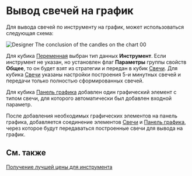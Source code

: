 # Вывод свечей на график

Для вывода свечей по инструменту на график, может использоваться следующая схема:

![Designer The conclusion of the candles on the chart 00](~/images/Designer_conclusion_of_candles_on_chart_00.png)

Для кубика [Переменная](Designer_Variable.md) выбран тип данных **Инструмент**. Если инструмент не указан, но установлен флаг **Параметры** группы свойств **Общее**, то он будет взят из стратегии и передан в кубик [Свечи](Designer_Candles.md). Для кубика [Свечи](Designer_Candles.md) указаны настройки построения 5\-и минутных свечей и передачи только полностью сформированных свечей.

Для кубика [Панель графика](Designer_Panel_graphics.md) добавлен один графический элемент с типом свечи, для которого автоматически был добавлен входной параметр.

После добавления необходимых графических элементов на панель графика, добавляется соединение элементов [Свечи](Designer_Candles.md) и [Панель графика](Designer_Panel_graphics.md), через которое будут передаваться построенные свечи для вывода на график.

## См. также

[Получение лучшей цены для инструмента](Designer_Get_best_quote_for_instrument.md)
